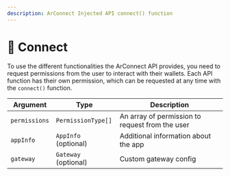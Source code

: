 ```yaml
---
description: ArConnect Injected API connect() function
---
```


# 🔗 Connect

To use the different functionalities the ArConnect API provides, you need to request permissions from the user to interact with their wallets. Each API function has their own permission, which can be requested at any time with the `connect()` function.

| Argument      | Type                 | Description                                     |
|---------------|----------------------|-------------------------------------------------|
| `permissions` | `PermissionType[]`   | An array of permission to request from the user |
| `appInfo`     | `AppInfo` (optional) | Additional information about the app            |
| `gateway`     | `Gateway` (optional) | Custom gateway config                           |
